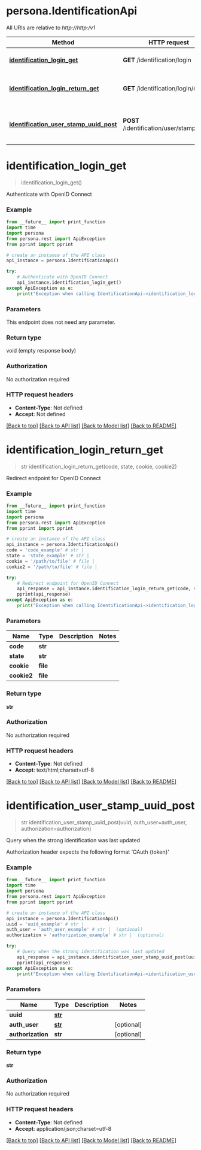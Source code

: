# persona.IdentificationApi

All URIs are relative to *http://http:/v1*

Method | HTTP request | Description
------------- | ------------- | -------------
[**identification_login_get**](IdentificationApi.md#identification_login_get) | **GET** /identification/login | Authenticate with OpenID Connect
[**identification_login_return_get**](IdentificationApi.md#identification_login_return_get) | **GET** /identification/login/return | Redirect endpoint for OpenID Connect
[**identification_user_stamp_uuid_post**](IdentificationApi.md#identification_user_stamp_uuid_post) | **POST** /identification/user/stamp/{uuid} | Query when the strong identification was last updated


# **identification_login_get**
> identification_login_get()

Authenticate with OpenID Connect

### Example

```python
from __future__ import print_function
import time
import persona
from persona.rest import ApiException
from pprint import pprint

# create an instance of the API class
api_instance = persona.IdentificationApi()

try:
    # Authenticate with OpenID Connect
    api_instance.identification_login_get()
except ApiException as e:
    print("Exception when calling IdentificationApi->identification_login_get: %s\n" % e)
```

### Parameters
This endpoint does not need any parameter.

### Return type

void (empty response body)

### Authorization

No authorization required

### HTTP request headers

 - **Content-Type**: Not defined
 - **Accept**: Not defined

[[Back to top]](#) [[Back to API list]](../README.md#documentation-for-api-endpoints) [[Back to Model list]](../README.md#documentation-for-models) [[Back to README]](../README.md)

# **identification_login_return_get**
> str identification_login_return_get(code, state, cookie, cookie2)

Redirect endpoint for OpenID Connect

### Example

```python
from __future__ import print_function
import time
import persona
from persona.rest import ApiException
from pprint import pprint

# create an instance of the API class
api_instance = persona.IdentificationApi()
code = 'code_example' # str | 
state = 'state_example' # str | 
cookie = '/path/to/file' # file | 
cookie2 = '/path/to/file' # file | 

try:
    # Redirect endpoint for OpenID Connect
    api_response = api_instance.identification_login_return_get(code, state, cookie, cookie2)
    pprint(api_response)
except ApiException as e:
    print("Exception when calling IdentificationApi->identification_login_return_get: %s\n" % e)
```

### Parameters

Name | Type | Description  | Notes
------------- | ------------- | ------------- | -------------
 **code** | **str**|  | 
 **state** | **str**|  | 
 **cookie** | **file**|  | 
 **cookie2** | **file**|  | 

### Return type

**str**

### Authorization

No authorization required

### HTTP request headers

 - **Content-Type**: Not defined
 - **Accept**: text/html;charset=utf-8

[[Back to top]](#) [[Back to API list]](../README.md#documentation-for-api-endpoints) [[Back to Model list]](../README.md#documentation-for-models) [[Back to README]](../README.md)

# **identification_user_stamp_uuid_post**
> str identification_user_stamp_uuid_post(uuid, auth_user=auth_user, authorization=authorization)

Query when the strong identification was last updated

Authorization header expects the following format ‘OAuth {token}’

### Example

```python
from __future__ import print_function
import time
import persona
from persona.rest import ApiException
from pprint import pprint

# create an instance of the API class
api_instance = persona.IdentificationApi()
uuid = 'uuid_example' # str | 
auth_user = 'auth_user_example' # str |  (optional)
authorization = 'authorization_example' # str |  (optional)

try:
    # Query when the strong identification was last updated
    api_response = api_instance.identification_user_stamp_uuid_post(uuid, auth_user=auth_user, authorization=authorization)
    pprint(api_response)
except ApiException as e:
    print("Exception when calling IdentificationApi->identification_user_stamp_uuid_post: %s\n" % e)
```

### Parameters

Name | Type | Description  | Notes
------------- | ------------- | ------------- | -------------
 **uuid** | [**str**](.md)|  | 
 **auth_user** | [**str**](.md)|  | [optional] 
 **authorization** | **str**|  | [optional] 

### Return type

**str**

### Authorization

No authorization required

### HTTP request headers

 - **Content-Type**: Not defined
 - **Accept**: application/json;charset=utf-8

[[Back to top]](#) [[Back to API list]](../README.md#documentation-for-api-endpoints) [[Back to Model list]](../README.md#documentation-for-models) [[Back to README]](../README.md)

